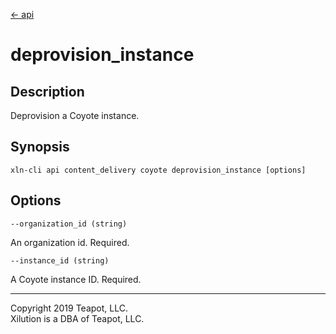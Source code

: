 [<- api](../../../api/index.md)

# deprovision_instance

## Description

Deprovision a Coyote instance.

## Synopsis

```
xln-cli api content_delivery coyote deprovision_instance [options]
```

## Options

`--organization_id (string)`

An organization id. Required.

`--instance_id (string)`

A Coyote instance ID. Required.

---
Copyright 2019 Teapot, LLC.  
Xilution is a DBA of Teapot, LLC.
